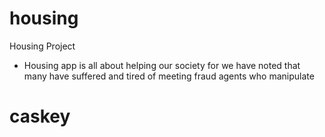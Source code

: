 # housing
Housing Project

 * Housing app is all about helping our  society for we have noted that many have suffered and tired of meeting fraud agents who manipulate  
# caskey

